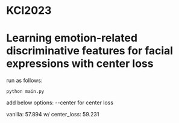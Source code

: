 # KCI2023

<h1>Learning emotion-related discriminative features for facial expressions with center loss</h1>

run as follows:
```
python main.py
```
add below options:
--center for center loss


vanilla: 57.894
w/ center_loss: 59.231

